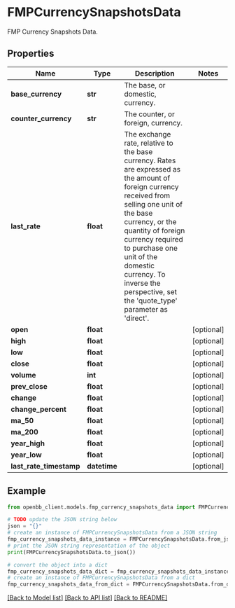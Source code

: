 # FMPCurrencySnapshotsData

FMP Currency Snapshots Data.

## Properties

Name | Type | Description | Notes
------------ | ------------- | ------------- | -------------
**base_currency** | **str** | The base, or domestic, currency. | 
**counter_currency** | **str** | The counter, or foreign, currency. | 
**last_rate** | **float** | The exchange rate, relative to the base currency. Rates are expressed as the amount of foreign currency received from selling one unit of the base currency, or the quantity of foreign currency required to purchase one unit of the domestic currency. To inverse the perspective, set the &#39;quote_type&#39; parameter as &#39;direct&#39;. | 
**open** | **float** |  | [optional] 
**high** | **float** |  | [optional] 
**low** | **float** |  | [optional] 
**close** | **float** |  | [optional] 
**volume** | **int** |  | [optional] 
**prev_close** | **float** |  | [optional] 
**change** | **float** |  | [optional] 
**change_percent** | **float** |  | [optional] 
**ma_50** | **float** |  | [optional] 
**ma_200** | **float** |  | [optional] 
**year_high** | **float** |  | [optional] 
**year_low** | **float** |  | [optional] 
**last_rate_timestamp** | **datetime** |  | [optional] 

## Example

```python
from openbb_client.models.fmp_currency_snapshots_data import FMPCurrencySnapshotsData

# TODO update the JSON string below
json = "{}"
# create an instance of FMPCurrencySnapshotsData from a JSON string
fmp_currency_snapshots_data_instance = FMPCurrencySnapshotsData.from_json(json)
# print the JSON string representation of the object
print(FMPCurrencySnapshotsData.to_json())

# convert the object into a dict
fmp_currency_snapshots_data_dict = fmp_currency_snapshots_data_instance.to_dict()
# create an instance of FMPCurrencySnapshotsData from a dict
fmp_currency_snapshots_data_from_dict = FMPCurrencySnapshotsData.from_dict(fmp_currency_snapshots_data_dict)
```
[[Back to Model list]](../README.md#documentation-for-models) [[Back to API list]](../README.md#documentation-for-api-endpoints) [[Back to README]](../README.md)


